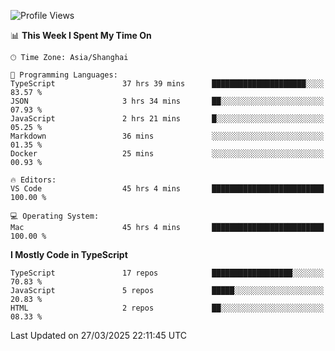 <!--START_SECTION:waka-->
![Profile Views](http://img.shields.io/badge/Profile%20Views-1-blue)

📊 **This Week I Spent My Time On** 

```text
🕑︎ Time Zone: Asia/Shanghai

💬 Programming Languages: 
TypeScript               37 hrs 39 mins      █████████████████████░░░░   83.57 % 
JSON                     3 hrs 34 mins       ██░░░░░░░░░░░░░░░░░░░░░░░   07.93 % 
JavaScript               2 hrs 21 mins       █░░░░░░░░░░░░░░░░░░░░░░░░   05.25 % 
Markdown                 36 mins             ░░░░░░░░░░░░░░░░░░░░░░░░░   01.35 % 
Docker                   25 mins             ░░░░░░░░░░░░░░░░░░░░░░░░░   00.93 % 

🔥 Editors: 
VS Code                  45 hrs 4 mins       █████████████████████████   100.00 % 

💻 Operating System: 
Mac                      45 hrs 4 mins       █████████████████████████   100.00 % 
```

**I Mostly Code in TypeScript** 

```text
TypeScript               17 repos            ██████████████████░░░░░░░   70.83 % 
JavaScript               5 repos             █████░░░░░░░░░░░░░░░░░░░░   20.83 % 
HTML                     2 repos             ██░░░░░░░░░░░░░░░░░░░░░░░   08.33 % 
```




 Last Updated on 27/03/2025 22:11:45 UTC
<!--END_SECTION:waka-->
